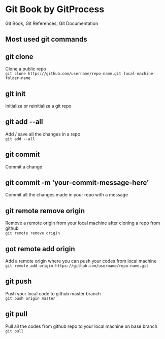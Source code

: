 # Git Book by GitProcess
Git Book, Git References, Git Documentation

## Most used git commands

## git clone
Clone a public repo <br/>
`git clone https://github.com/username/repo-name.git local-machine-folder-name`

## git init
Initialize or reinitialize a git repo

## git add --all
Add / save all the changes in a repo <br/>
`git add --all`

## git commit
Commit a change

## git commit -m 'your-commit-message-here'
Commit all the changes made in your repo with a message

## git remote remove origin
Remove a remote origin from your local machine after cloning a repo from github <br/>
`git remote remove origin`

## got remote add origin 
Add a remote origin where you can push your codes from local machine <br/>
`git remote add origin https://github.com/username/repo-name.git`

## git push
Push your local code to github master branch <br/>
`git push origin master`

## git pull
Pull all the codes from github repo to your local machine on base branch <br/>
`git pull`
